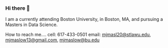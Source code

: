 ### Hi there 👋

I am a currently attending Boston University, in Boston, MA, and pursuing a Masters in Data Science.

How to reach me.... cell: 617-433-0501
                    email: mjmasl20@stlawu.edu, mjmaslow13@gmail.com, mjmaslow@bu.edu
<!--
**mjmasl01/mjmasl01** is a ✨ _special_ ✨ repository because its `README.md` (this file) appears on your GitHub profile.

Here are some ideas to get you started:

- 🔭 I’m currently working on ...
- 🌱 I’m currently learning ...
- 👯 I’m looking to collaborate on ...
- 🤔 I’m looking for help with ...
- 💬 Ask me about ...
- 
- 😄 Pronouns: ...
- ⚡ Fun fact: ...
-->
